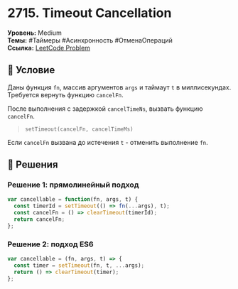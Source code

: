# 2715. Timeout Cancellation

**Уровень:** Medium  
**Темы:** #Таймеры #Асинхронность #ОтменаОпераций  
**Ссылка:** [LeetCode Problem](https://leetcode.com/problems/timeout-cancellation/)

## 📜 Условие
Даны функция `fn`, массив аргументов `args` и таймаут `t` в миллисекундах. Требуется вернуть функцию `cancelFn`.  

После  выполнения с задержкой `cancelTimeNs`, вызвать функцию `cancelFn`.  
> `setTimeout(cancelFn, cancelTimeMs)`  

Если `cancelFn` вызвана до истечения `t` - отменить выполнение `fn`.

## 🎯 Решения

### Решение 1: прямолинейный подход
```javascript
var cancellable = function(fn, args, t) {
  const timerId = setTimeout(() => fn(...args), t);
  const cancelFn = () => clearTimeout(timerId);
  return cancelFn;
};
```

### Решение 2: подход ES6
```javascript
var cancellable = (fn, args, t) => {
  const timer = setTimeout(fn, t, ...args);
  return () => clearTimeout(timer);
};
```